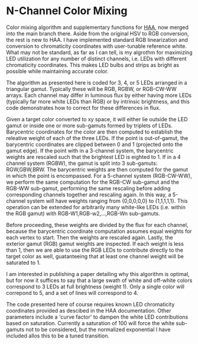 # N-Channel Color Mixing
Color mixing algorithm and supplementary functions for [HAA](https://github.com/RavenSystem/esp-homekit-devices), now merged into the main branch there. Aside from the original HSV to RGB conversion, the rest is new to HAA. I have implemented standard RGB linearization and conversion to chromaticity coordinates with user-tunable reference white. What may not be standard, as far as I can tell, is my algrothm for maximizing LED utilization for any number of distinct channels, i.e. LEDs with different chromaticity coordinates. This makes LED bulbs and strips as bright as possible while maintaining accurate color. 

The algorithm as presented here is coded for 3, 4, or 5 LEDs arranged in a triangular gamut. Typically these will be RGB, RGBW, or RGB-CW-WW arrays. Each channel may differ in luminous flux by either having more LEDs (typically far more white LEDs than RGB) or by intrinsic brightness, and this code demonstrates how to correct for these differences in flux. 

Given a target color converted to xy space, it will either lie outside the LED gamut or inside one or more sub-gamuts formed by triplets of LEDs. Barycentric coordinates for the color are then computed to establish the releative weight of each of the three LEDs. If the point is out-of-gamut, the barycentric coordinates are clipped between 0 and 1 (projected onto the gamut edge). If the point with in a 3-channel system, the barycentric weights are rescaled such that the brightest LED is eighted to 1. If in a 4 channel system (RGBW), the gamut is split into 3 sub-gamuts: RGW,GBW,BRW. The barycentric weights are then computed for the gamut in which the point is encompassed. For a 5-channel system (RGB-CW-WW), we perform the same computation for the RGB-CW sub-gamut and the RGB-WW sub-gamut, performing the same rescaling before adding corresponding channels together and rescaling again. In this way, a 5-channel system will have weights ranging from {0,0,0,0,0} to {1,1,1,1,1}. This operation can be extended for arbitrarily many white-like LEDs (i.e. within the RGB gamut) with RGB-W1,RGB-w2,...,RGB-Wn sub-gamuts.

Before proceeding, these weights are divided by the flux for each channel, because the barycentric coordinate computation assumes equal weights for each vertex to start. Then the weights are rescaled again. Lastly, the exterior gamut (RGB) gamut weights are inspected. If each weight is less than 1, then we are able to use the RGB LEDs to contribute directly to the target color as well, guatanteeing that at least one channel weight will be saturated to 1. 

I am interested in publishing a paper detailing why this algorithm is optimal, but for now it suffices to say that a large swath of white and off-white colors correspond to 3 LEDs at full brightness (weight 1). Only a single color will correpond to 5, and a set of lines will correspond to 4. 

The code presented here of course requires known LED chromaticity coordinates provided as descibed in the HAA documentation. Other parameters include a 'curve factor' to dampen the white LED contributions based on saturation. Currently a saturation of 100 will force the white sub-gamuts not to be considered, but the normalized exponential I have included allos this to be a tuned transition. 
